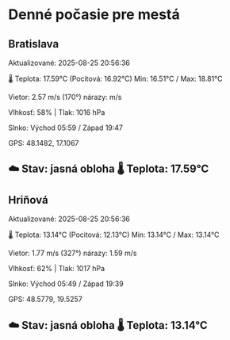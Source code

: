 ﻿# Denné počasie pre mestá

## Bratislava
Aktualizované: 2025-08-25 20:56:36

🌡️ Teplota: 17.59°C 
(Pocitová: 16.92°C)
Min: 16.51°C / Max: 18.81°C

Vietor: 2.57 m/s    (170°) 
nárazy:  m/s

Vlhkosť: 58% | Tlak: 1016 hPa

Slnko: Východ 05:59 / Západ 19:47

GPS: 48.1482, 17.1067

☁️ Stav: jasná obloha        🌡️ Teplota: 17.59°C
---

## Hriňová
Aktualizované: 2025-08-25 20:56:36

🌡️ Teplota: 13.14°C 
(Pocitová: 12.13°C)
Min: 13.14°C / Max: 13.14°C

Vietor: 1.77 m/s (327°)
nárazy: 1.59 m/s

Vlhkosť: 62% | Tlak: 1017 hPa

Slnko: Východ 05:49 / Západ 19:39

GPS: 48.5779, 19.5257

☁️ Stav: jasná obloha        🌡️ Teplota: 13.14°C
---
